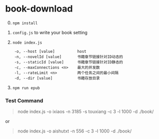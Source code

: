# book-download

0. `npm install`

1. `config.js` to write your book setting

2. `node index.js`
```
    -o, --host [value]          host
    -n, --novelId [value]       书籍章节链接针对ID动态的
    -s, --staticId [value]      书籍章节链接针对ID静态的
    -c, --maxConnections <n>    最大的并发数
    -l, --rateLimit <n>         两个任务之间的最小间隔
    -d, --dir [value]           书籍存放目录
```
3. `npm run epub`

### Test Command
>node index.js -o ixiaos -n 3185 -s touxiang -c 3 -l 1000 -d ./book/

or

> node index.js -o aishutxt -n 556 -c 3 -l 1000 -d ./book/